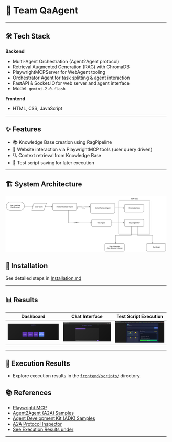 # 🚀 Team QaAgent

---

## 🛠️ Tech Stack

**Backend**
- Multi-Agent Orchestration (Agent2Agent protocol)
- Retrieval Augmented Generation (RAG) with ChromaDB
- PlaywrightMCPServer for WebAgent tooling
- Orchestrator Agent for task splitting & agent interaction
- FastAPI & Socket.IO for web server and agent interface
- Model: `gemini-2.0-flash`

**Frontend**
- HTML, CSS, JavaScript

---

## ✨ Features

- 📚 Knowledge Base creation using RagPipeline
- 🤖 Website interaction via PlaywrightMCP tools (user query driven)
- 🔍 Context retrieval from Knowledge Base
- 💾 Test script saving for later execution

---

## 🏗️ System Architecture

![alt text](./images/architecture.png)

## 📝 Installation

See detailed steps in [Installation.md](./Installation.md)

---

## 📊 Results

| Dashboard | Chat Interface | Test Script Execution |
|-----------|-----------|-----------|
| ![Result 1](./images/image.png) | ![Result 2](./images/image-1.png) | ![Result 3](./images/image-2.png) |

---

## 📂 Execution Results

- Explore execution results in the [`frontend/scripts/`](./frontend/scripts/) directory.

## 📚 References

- [Playwright MCP](https://github.com/microsoft/playwright-mcp)
- [Agent2Agent (A2A) Samples](https://github.com/a2aproject/a2a-samples/)
- [Agent Development Kit (ADK) Samples](https://github.com/google/adk-samples/)
- [A2A Protocol Inspector](https://github.com/a2aproject/a2a-inspector/)
- [See Execution Results under](./frontend/scripts/)

---